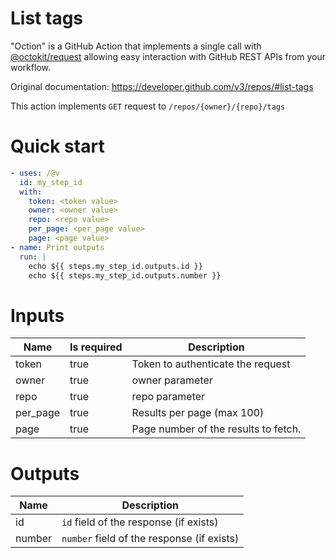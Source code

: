 # List tags

"Oction" is a GitHub Action that implements a single call with 
[@octokit/request](https://www.npmjs.com/package/@octokit/request)
allowing easy interaction with GitHub REST APIs from your workflow.

Original documentation: https://developer.github.com/v3/repos/#list-tags

This action implements `GET` request to `/repos/{owner}/{repo}/tags`


# Quick start

```yaml
- uses: /@v
  id: my_step_id
  with:
    token: <token value>
    owner: <owner value>
    repo: <repo value>
    per_page: <per_page value>
    page: <page value>
- name: Print outputs
  run: |
    echo ${{ steps.my_step_id.outputs.id }}
    echo ${{ steps.my_step_id.outputs.number }}
```


# Inputs

| Name | Is required | Description |
|---|---|---|
|token|true|Token to authenticate the request
|owner|true|owner parameter
|repo|true|repo parameter
|per_page|true|Results per page (max 100)
|page|true|Page number of the results to fetch.

# Outputs

| Name | Description |
|---|---|
|id|`id` field of the response (if exists)|
|number|`number` field of the response (if exists)|

